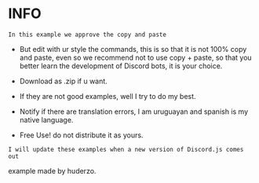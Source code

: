 # INFO

```
In this example we approve the copy and paste
```

- But edit with ur style the commands, this is so that it is not 100% copy and paste, even so we recommend not to use copy + paste, so that you better learn the development of Discord bots, it is your choice.

- Download as .zip if u want.

- If they are not good examples, well I try to do my best.

- Notify if there are translation errors, I am uruguayan and spanish is my native language.

- Free Use! do not distribute it as yours.

```
I will update these examples when a new version of Discord.js comes out
```

example made by huderzo.
